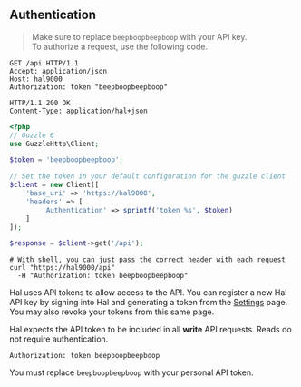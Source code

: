## Authentication

> Make sure to replace `beepboopbeepboop` with your API key.  
> To authorize a request, use the following code.

```http
GET /api HTTP/1.1
Accept: application/json
Host: hal9000
Authorization: token "beepboopbeepboop"
```

``` http
HTTP/1.1 200 OK
Content-Type: application/hal+json
```

```php
<?php
// Guzzle 6
use GuzzleHttp\Client;

$token = 'beepboopbeepboop';

// Set the token in your default configuration for the guzzle client
$client = new Client([
    'base_uri' => 'https://hal9000',
    'headers' => [
        'Authentication' => sprintf('token %s', $token)
    ]
]);

$response = $client->get('/api');
```

```shell
# With shell, you can just pass the correct header with each request
curl "https://hal9000/api"
  -H "Authorization: token beepboopbeepboop"
```

Hal uses API tokens to allow access to the API. You can register a new Hal API key by signing into Hal and generating
a token from the [Settings](https://hal9000/settings) page. You may also revoke your tokens from this same page.

Hal expects the API token to be included in all **write** API requests. Reads do not require authentication.

`Authorization: token beepboopbeepboop`

<aside class="notice">
    You must replace <code>beepboopbeepboop</code> with your personal API token.
</aside>
